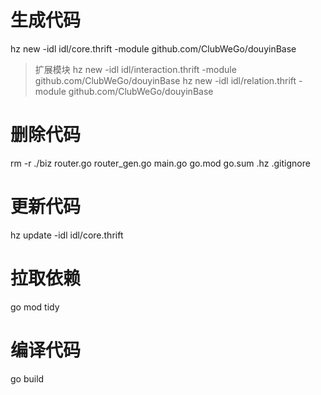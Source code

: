 # 生成代码
hz new -idl idl/core.thrift -module github.com/ClubWeGo/douyinBase

> 扩展模块
hz new -idl idl/interaction.thrift -module github.com/ClubWeGo/douyinBase
hz new -idl idl/relation.thrift -module github.com/ClubWeGo/douyinBase

# 删除代码
rm -r ./biz router.go router_gen.go main.go go.mod go.sum .hz .gitignore

# 更新代码
hz update -idl idl/core.thrift

# 拉取依赖
go mod tidy

# 编译代码
go build